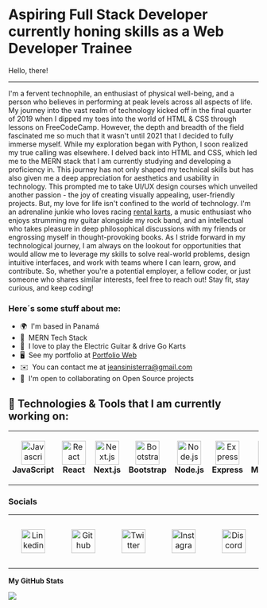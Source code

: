 Aspiring Full Stack Developer currently honing skills as a Web Developer Trainee
======================================

Hello, there!

-------------------

I'm a fervent technophile, an enthusiast of physical well-being, and a person who believes in performing at peak levels across all aspects of life.
My journey into the vast realm of technology kicked off in the final quarter of 2019 when I dipped my toes into the world of HTML & CSS through lessons on FreeCodeCamp. However, the depth and breadth of the field fascinated me so much that it wasn't until 2021 that I decided to fully immerse myself.
While my exploration began with Python, I soon realized my true calling was elsewhere. I delved back into HTML and CSS, which led me to the MERN stack that I am currently studying and developing a proficiency in. This journey has not only shaped my technical skills but has also given me a deep appreciation for aesthetics and usability in technology. This prompted me to take UI/UX design courses which unveiled another passion - the joy of creating visually appealing, user-friendly projects.
But, my love for life isn't confined to the world of technology. I'm an adrenaline junkie who loves racing <a href="https://www.youtube.com/watch?v=5BVpUcgb10M" target="_blank">rental karts</a>, a music enthusiast who enjoys strumming my guitar alongside my rock band, and an intellectual who takes pleasure in deep philosophical discussions with my friends or engrossing myself in thought-provoking books.
As I stride forward in my technological journey, I am always on the lookout for opportunities that would allow me to leverage my skills to solve real-world problems, design intuitive interfaces, and work with teams where I can learn, grow, and contribute. So, whether you're a potential employer, a fellow coder, or just someone who shares similar interests, feel free to reach out!
Stay fit, stay curious, and keep coding!

### Here´s some stuff about me:
*   🌍  I'm based in Panamá 
*   🧠  MERN Tech Stack
*   🎸  I love to play the Electric Guitar & drive Go Karts
*   🖥️  See my portfolio at [Portfolio Web](https://jeansinisterra.com)
*   ✉️  You can contact me at [jeansinisterra@gmail.com](mailto:jeansinisterra@gmail.com)
*   🤝  I'm open to collaborating on Open Source projects


## 🔧 Technologies & Tools that I am currently working on:
<table>
  <tr>
    <td align="center" height="108" width="108">
      <img
        src="https://cdn.jsdelivr.net/gh/devicons/devicon/icons/javascript/javascript-original.svg"
        width="48"
        height="48"
        alt="Javascript"
      />
      <br /><strong>JavaScript</strong>
    </td>
    <td align="center" height="108" width="108">
      <img
        src="https://cdn.jsdelivr.net/gh/devicons/devicon/icons/react/react-original.svg"
        width="48"
        height="48"
        alt="React"
      />
      <br /><strong>React</strong>
    </td>
    <td align="center" height="108" width="108">
      <img
        src="https://cdn.jsdelivr.net/gh/devicons/devicon/icons/nextjs/nextjs-original.svg"
        width="48"
        height="48"
        alt="Next.js"
      />
      <br /><strong>Next.js</strong>
    </td>
    <td align="center" height="108" width="108">
      <img
        src="https://cdn.jsdelivr.net/gh/devicons/devicon/icons/bootstrap/bootstrap-plain.svg"
        width="48"
        height="48"
        alt="Bootstrap"
      />
      <br /><strong>Bootstrap</strong>
    </td>
    <td align="center" height="108" width="108">
      <img
        src="https://cdn.jsdelivr.net/gh/devicons/devicon/icons/nodejs/nodejs-original.svg"
        width="48"
        height="48"
        alt="Node.js"
      />
      <br /><strong>Node.js</strong>
    </td>
    <td align="center" height="108" width="108">
      <img
        src="https://cdn.jsdelivr.net/gh/devicons/devicon/icons/express/express-original.svg"
        width="48"
        height="48"
        alt="Express"
      />
      <br /><strong>Express</strong>
    </td>
    <td align="center" height="108" width="108">
      <img
        src="https://cdn.jsdelivr.net/gh/devicons/devicon/icons/mongodb/mongodb-original.svg"
        width="48"
        height="48"
        alt="MongoDB"
      />
      <br /><strong>MongoDB</strong>
    </td>
    <td align="center" height="108" width="108">
      <img
        src="https://cdn.jsdelivr.net/gh/devicons/devicon/icons/python/python-original.svg"
        width="48"
        height="48"
        alt="Python"
      />
      <br /><strong>Python</strong>
    </td>
  </tr>
</table>

### Socials
<table>
  <tr>
  <td align="center" height="108" width="108">
    <a href="https://www.linkedin.com/in/jean-carlo-sinisterra/" target="_blank" rel="noreferrer">
      <img src="https://raw.githubusercontent.com/danielcranney/readme-generator/main/public/icons/socials/linkedin.svg" 
        width="48"
        height="48" 
        alt="Linkedin"
        />
    </a>
  </td>

  <td align="center" height="108" width="108">
    <a href="https://www.github.com/JeanCSinisterra" target="_blank" rel="noreferrer">
      <img src="https://raw.githubusercontent.com/danielcranney/readme-generator/main/public/icons/socials/github-dark.svg"
        width="48"
        height="48" 
        alt="Github"
        />
    </a>
  </td>

  <td align="center" height="108" width="108">
    <a href="https://twitter.com/JeanCSinisterra" target="_blank" rel="noreferrer">
      <img src="https://raw.githubusercontent.com/danielcranney/readme-generator/main/public/icons/socials/twitter.svg"
        width="48"
        height="48" 
        alt="Twitter"
        />
    </a>
  </td>

<td align="center" height="108" width="108">
    <a href="https://discord.com/users/JCSS1994" target="_blank" rel="noreferrer">
      <img src="https://raw.githubusercontent.com/danielcranney/readme-generator/main/public/icons/socials/discord.svg"
        width="48"
        height="48" 
        alt="Instagram"
        />
    </a>
  </td>

  <td align="center" height="108" width="108">
    <a href="https://www.instagram.com/sinisterrajeanc/" target="_blank" rel="noreferrer">
      <img src="https://raw.githubusercontent.com/danielcranney/readme-generator/main/public/icons/socials/instagram.svg"
        width="48"
        height="48" 
        alt="Discord"
        />
    </a>
  </td>

  
  </tr>
</table>


<b>My GitHub Stats</b>

<a href="http://www.github.com/JeanCSinisterra">
 <img src="https://github-readme-streak-stats.herokuapp.com/?user=JeanCSinisterra&stroke=ffffff&background=000000&ring=10b981&fire=10b981&currStreakNum=ffffff&currStreakLabel=10b981&sideNums=ffffff&sideLabels=ffffff&dates=ffffff&hide_border=true" /> </a>
